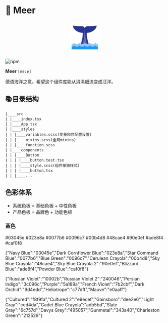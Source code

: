 # 🌊 Meer

<div align=center><img src="./assets/sea3.png" width="100px"/></div>

![npm](https://img.shields.io/npm/v/meer-ui?color=blue)

**Meer** `[me:ɐ]`

德语海洋之意。希望这个组件库能从涓涓细流变成汪洋。

## 📚目录结构

```
|____src
| |____index.tsx
| |____App.tsx
| |____styles
| | |____variables.scss(变量和可配置设置)
| | |____mixins.scss(全局mixins)
| | |____function.scss
| |____components
| | |____Button
| | | |____button.test.tsx
| | | |____style.scss(组件单独样式)
| | | |____button.tsx
| | |____...
```
## 色彩体系

- 系统色板 = 基础色板 + 中性色板
- 产品色板 = 品牌色 + 功能色板


### 蓝色
#03045e
#023e8a
#0077b6
#0096c7
#00b4d8
#48cae4
#90e0ef
#ade8f4
#caf0f8

{"Navy Blue":"03045e","Dark Cornflower Blue":"023e8a","Star Command Blue":"0077b6","Blue Green":"0096c7","Cerulean Crayola":"00b4d8","Sky Blue Crayola":"48cae4","Sky Blue Crayola 2":"90e0ef","Blizzard Blue":"ade8f4","Powder Blue":"caf0f8"}

{"Russian Violet":"10002b","Russian Violet 2":"240046","Persian Indigo":"3c096c","Purple":"5a189a","French Violet":"7b2cbf","Dark Orchid":"9d4edd","Heliotrope":"c77dff","Mauve":"e0aaff"}

{"Cultured":"f8f9fa","Cultured 2":"e9ecef","Gainsboro":"dee2e6","Light Gray":"ced4da","Cadet Blue Crayola":"adb5bd","Slate Gray":"6c757d","Davys Grey":"495057","Gunmetal":"343a40","Charleston Green":"212529"}

